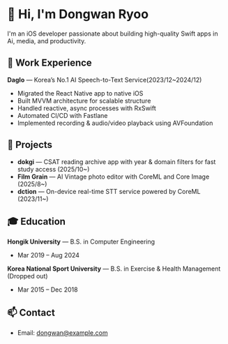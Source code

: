 # 👋 Hi, I'm Dongwan Ryoo

I'm an iOS developer passionate about building high-quality Swift apps in Ai, media, and productivity.

## 💼 Work Experience
**Daglo** — Korea’s No.1 AI Speech-to-Text Service(2023/12~2024/12) 
- Migrated the React Native app to native iOS  
- Built MVVM architecture for scalable structure  
- Handled reactive, async processes with RxSwift  
- Automated CI/CD with Fastlane
- Implemented recording & audio/video playback using AVFoundation

## 🚀 Projects
- **dokgi** — CSAT reading archive app with year & domain filters for fast study access (2025/10~)
- **Film Grain** — AI Vintage photo editor with CoreML and Core Image (2025/8~)
- **dction** — On-device real-time STT service powered by CoreML (2023/11~)

## 🎓 Education
**Hongik University** — B.S. in Computer Engineering  
- Mar 2019 – Aug 2024  

**Korea National Sport University** — B.S. in Exercise & Health Management (Dropped out)  
- Mar 2015 – Dec 2018

## 📫 Contact
- Email: dongwan@example.com
